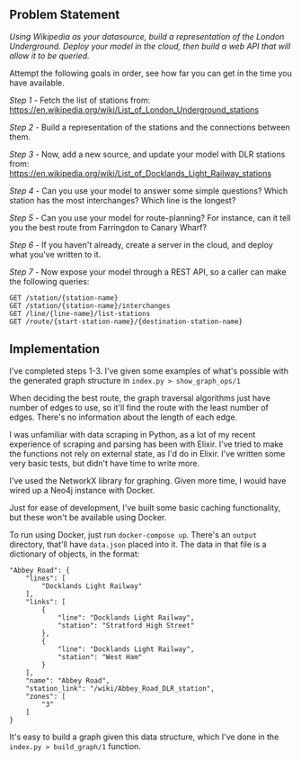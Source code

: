
## Problem Statement

*Using Wikipedia as your datasource, build a representation of the London Underground. Deploy your model in the cloud, then build a web API that will allow it to be queried.*

Attempt the following goals in order, see how far you can get in the time you have available.

*Step 1* - Fetch the list of stations from:
https://en.wikipedia.org/wiki/List_of_London_Underground_stations

*Step 2* - Build a representation of the stations and the connections between them.

*Step 3* - Now, add a new source, and update your model with DLR stations from:
https://en.wikipedia.org/wiki/List_of_Docklands_Light_Railway_stations

*Step 4* - Can you use your model to answer some simple questions? Which station has the most interchanges? Which line is the longest?

*Step 5* - Can you use your model for route-planning? For instance, can it tell you the best route from Farringdon to Canary Wharf?

*Step 6* - If you haven't already, create a server in the cloud, and deploy what you've written to it.

*Step 7* - Now expose your model through a REST API, so a caller can make the following queries:

    GET /station/{station-name}
    GET /station/{station-name}/interchanges
    GET /line/{line-name}/list-stations
    GET /route/{start-station-name}/{destination-station-name}

## Implementation
I've completed steps 1-3. I've given some examples of what's possible with the generated graph structure in `index.py > show_graph_ops/1`

When deciding the best route, the graph traversal algorithms just have number of edges to use, so it'll find the route with the least number of edges. There's no information about the length of each edge.

I was unfamiliar with data scraping in Python, as a lot of my recent experience of scraping and parsing has been with Elixir. I've tried to make the functions not rely on external state, as I'd do in Elixir. I've written some very basic tests, but didn't have time to write more.

I've used the NetworkX library for graphing. Given more time, I would have wired up a Neo4j instance with Docker.

Just for ease of development, I've built some basic caching functionality, but these won't be available using Docker.

To run using Docker, just run `docker-compose up`. There's an `output` directory, that'll have `data.json` placed into it. The data in that file is a dictionary of objects, in the format:

```
"Abbey Road": {
	"lines": [
		"Docklands Light Railway"
	],
	"links": [
		{
			"line": "Docklands Light Railway",
			"station": "Stratford High Street"
		},
		{
			"line": "Docklands Light Railway",
			"station": "West Ham"
		}
	],
	"name": "Abbey Road",
	"station_link": "/wiki/Abbey_Road_DLR_station",
	"zones": [
		"3"
	]
}
```

It's easy to build a graph given this data structure, which I've done in the `index.py > build_graph/1` function.
